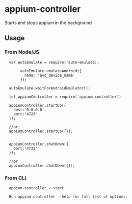 # appium-controller
Starts and stops appium in the background

## Usage
### From Node/JS
```
  var autoEmulate = require('auto-emulate);

       autoEmulate.emulateAndroid({
         name: 'avd_device_name'
       });

  autoEmulate.waitForAndroidEmulator();

  let appiumController = require('appium-controller')

  appiumController.startUp({
    host:'0.0.0.0',
    port:'4723'
  });

  //or
  appiumController.startUp({});


  appiumController.shutDown({
    port:'4723'
  });

  //or
  appiumController.shutDown({});

```

### From CLI
```
  appium-controller --start

  Run appium-controller --help for full list of options.
